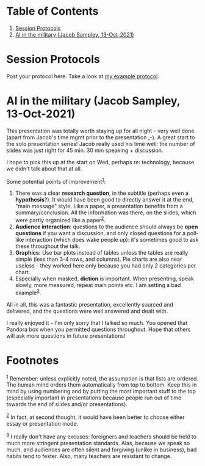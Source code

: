 
# Table of Contents

1.  [Session Protocols](#org19ea94f)
2.  [AI in the military (Jacob Sampley, 13-Oct-2021)](#orgac6e98e)



<a id="org19ea94f"></a>

# Session Protocols

Post your protocol here. Take a look at [my example protocol](https://github.com/birkenkrahe/ai482/blob/main/2_what_is_ai/protocol_23_aug.md).


<a id="orgac6e98e"></a>

# AI in the military (Jacob Sampley, 13-Oct-2021)

This presentation was totally worth staying up for all night - very
well done (apart from Jacob's time mgmt prior to the presentation
;-). A great start to the solo presentation series! Jacob really
used his time well: the number of slides was just right for 45
min. 30 min speaking + discussion.

I hope to pick this up at the start on Wed, perhaps re: technology,
because we didn't talk about that at all.

Some potential points of improvement<sup><a id="fnr.1" class="footref" href="#fn.1">1</a></sup>:

1.  There was a clear **research question**, in the subtitle (perhaps
    even a **hypothesis**?). It would have been good to directly answer
    it at the end, "main message" style. Like a paper, a presentation
    benefits from a summary/conclusion. All the information was
    there, on the slides, which were partly organized like a
    paper<sup><a id="fnr.2" class="footref" href="#fn.2">2</a></sup>.
2.  **Audience interaction**: questions to the audience should always
    be **open questions** if you want a discussion, and only closed
    questions for a poll-like interaction (which does wake people
    up): it's sometimes good to ask these throughout the talk.
3.  **Graphics:** Use bar plots instead of tables unless the tables are
    really simple (less than 3-4 rows, and columns). Pie charts are
    also near useless - they worked here only because you had only 2
    categories per chart.
4.  Especially when masked, **diction** is important. When presenting,
    speak slowly, more measured, repeat main points etc. I am setting
    a bad example<sup><a id="fnr.3" class="footref" href="#fn.3">3</a></sup>.

All in all, this was a fantastic presentation, excellently sourced
and delivered, and the questions were well answered and dealt with.

I really enjoyed it - I'm only sorry that I talked so much. You
opened that Pandora box when you permitted questions
throughout. Hope that others will ask more questions in future
presentations!


# Footnotes

<sup><a id="fn.1" href="#fnr.1">1</a></sup> Remember: unless explicitly noted, the assumption is that lists
are ordered. The human mind orders them automatically from top to
bottom. Keep this in mind by using numbering and by putting the most
important stuff to the top (especially important in presentations
because people run out of time towards the end of slides and/or
presentations).

<sup><a id="fn.2" href="#fnr.2">2</a></sup> In fact, at second thought, it would have been better to choose
either essay or presentation mode.

<sup><a id="fn.3" href="#fnr.3">3</a></sup> I really don't have any excuses: foreigners and teachers should
be held to much more stringent presentation standards. Alas, because
we speak so much, and audiences are often silent and forgiving (unlike
in business), bad habits tend to fester. Also, many teachers are
resistant to change.

